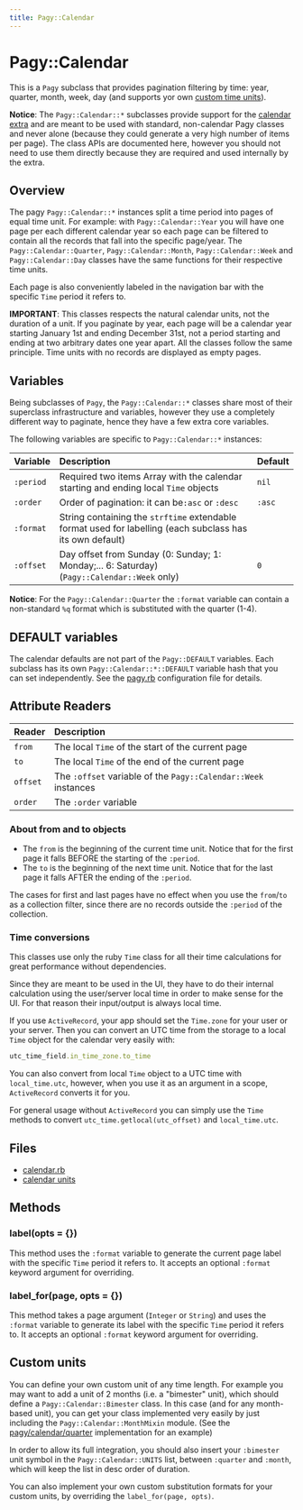 ```yaml
---
title: Pagy::Calendar
---
```

# Pagy::Calendar

This is a `Pagy` subclass that provides pagination filtering by time: year, quarter, month, week, day (and supports yor own [custom time units](#custom-units)). 

**Notice**: The `Pagy::Calendar::*` subclasses provide support for the [calendar extra](../extras/calendar.md) and are meant to be used with standard, non-calendar Pagy classes and never alone (because they could generate a very high number of items per page). The class APIs are documented here, however you should not need to use them directly because they are required and used internally by the extra.

## Overview

The pagy `Pagy::Calendar::*` instances split a time period into pages of equal time unit. For example: with `Pagy::Calendar::Year` you will have one page per each different calendar year so each page can be filtered to contain all the records that fall into the specific page/year. The `Pagy::Calendar::Quarter`, `Pagy::Calendar::Month`, `Pagy::Calendar::Week` and `Pagy::Calendar::Day` classes have the same functions for their respective time units. 

Each page is also conveniently labeled in the navigation bar with the specific `Time` period it refers to.

**IMPORTANT**: This classes respects the natural calendar units, not the duration of a unit. If you paginate by year, each page will be a calendar year starting January 1st and ending December 31st, not a period starting and ending at two arbitrary dates one year apart. All the classes follow the same principle. Time units with no records are displayed as empty pages.

## Variables

Being subclasses of `Pagy`, the `Pagy::Calendar::*` classes share most of their superclass infrastructure and variables, however they use a completely different way to paginate, hence they have a few extra core variables.

The following variables are specific to `Pagy::Calendar::*` instances: 

| Variable  | Description                                                                                               | Default |
|:----------|:----------------------------------------------------------------------------------------------------------|:--------|
| `:period` | Required two items Array with the calendar starting and ending local `Time` objects                       | `nil`   |
| `:order`  | Order of pagination: it can be`:asc` or `:desc`                                                           | `:asc`  |
| `:format` | String containing the `strftime` extendable format used for labelling (each subclass has its own default) |         |
| `:offset` | Day offset from Sunday (0: Sunday; 1: Monday;... 6: Saturday) (`Pagy::Calendar::Week` only)               | `0`     |

**Notice**: For the `Pagy::Calendar::Quarter` the `:format` variable can contain a non-standard `%q` format which is substituted with the quarter (1-4).

## DEFAULT variables

The calendar defaults are not part of the `Pagy::DEFAULT` variables. Each subclass has its own `Pagy::Calendar::*::DEFAULT` variable hash that you can set independently. See the [pagy.rb](https://github.com/ddnexus/pagy/blob/master/lib/config/pagy.rb) configuration file for details. 

## Attribute Readers

| Reader   | Description                                                    |
|:---------|:---------------------------------------------------------------|
| `from`   | The local `Time` of the start of the current page              |
| `to`     | The local `Time` of the end of the current page                |
| `offset` | The `:offset` variable of the `Pagy::Calendar::Week` instances |
| `order`  | The `:order` variable                                          |

### About from and to objects

- The `from` is the beginning of the current time unit. Notice that for the first page it falls BEFORE the starting of the `:period`.
- The `to` is the beginning of the next time unit. Notice that for the last page it falls AFTER the ending of the `:period`. 

The cases for first and last pages have no effect when you use the `from`/`to` as a collection filter, since there are no records outside the `:period` of the collection.

### Time conversions

This classes use only the ruby `Time` class for all their time calculations for great performance without dependencies.

Since they are meant to be used in the UI, they have to do their internal calculation using the user/server local time in order to make sense for the UI. For that reason their input/output is always local time.

If you use `ActiveRecord`, your app should set the `Time.zone` for your user or your server. Then you can convert an UTC time from the storage to a local `Time` object for the calendar very easily with:

```ruby
utc_time_field.in_time_zone.to_time
```

You can also convert from local `Time` object to a UTC time with `local_time.utc`, however, when you use it as an argument in a scope, `ActiveRecord` converts it for you.

For general usage without `ActiveRecord` you can simply use the `Time` methods to convert `utc_time.getlocal(utc_offset)` and `local_time.utc`.

## Files

- [calendar.rb](https://github.com/ddnexus/pagy/blob/master/lib/pagy/calendar.rb)
- [calendar units](https://github.com/ddnexus/pagy/blob/master/lib/pagy/calendar)

## Methods

### label(opts = {})

This method uses the `:format` variable to generate the current page label with the specific `Time` period it refers to. It accepts an optional `:format` keyword argument for overriding.

### label_for(page, opts = {})

This method takes a page argument (`Integer` or `String`) and uses the `:format` variable to generate its label with the specific `Time` period it refers to. It accepts an optional `:format` keyword argument for overriding.

## Custom units

You can define your own custom unit of any time length. For example you may want to add a unit of 2 months (i.e. a "bimester" unit), which should define a `Pagy::Calendar::Bimester` class. In this case (and for any month-based unit), you can get your class implemented very easily by just including the `Pagy::Calendar::MonthMixin` module. (See the [pagy/calendar/quarter](https://github.com/ddnexus/pagy/blob/master/lib/pagy/calendar/quarter.rb) implementation for an example)

In order to allow its full integration, you should also insert your `:bimester` unit symbol in the `Pagy::Calendar::UNITS` list, between `:quarter` and `:month`, which will keep the list in desc order of duration. 

You can also implement your own custom substitution formats for your custom units, by overriding the `label_for(page, opts)`.
